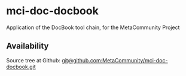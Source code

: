 mci-doc-docbook
===============

Application of the DocBook tool chain, for the MetaCommunity Project


## Availability

Source tree at Github: [git@github.com:MetaCommunity/mci-doc-docbook.git][mci-doc-docbook]


[mci-doc-docbook]: https://github.com/MetaCommunity/mci-doc-docbook